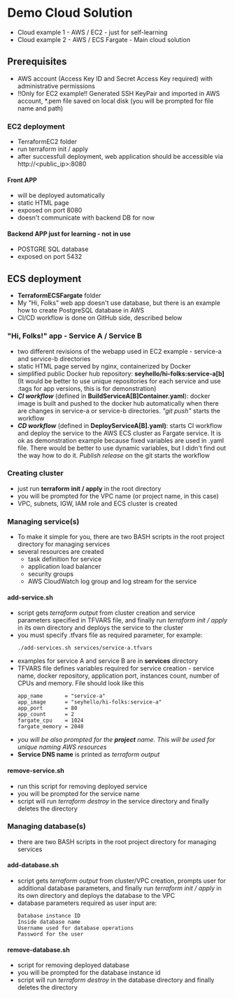 # Demo Cloud Solution
- Cloud example 1 - AWS / EC2 - just for self-learning
- Cloud example 2 - AWS / ECS Fargate - Main cloud solution

## Prerequisites
- AWS account (Access Key ID and Secret Access Key required) with administrative permissions
- !!Only for EC2 example!! Generated SSH KeyPair and imported in AWS account, *.pem file saved on local disk (you will be prompted for file name and path)

### EC2 deployment
- TerraformEC2 folder
- run terraform init / apply
- after successfull deployment, web application should be accessible via http://<public_ip>:8080

#### Front APP
- will be deployed automatically
- static HTML page
- exposed on port 8080
- doesn't communicate with backend DB for now

#### Backend APP just for learning - not in use
- POSTGRE SQL database
- exposed on port 5432

## ECS deployment
- **TerraformECSFargate** folder
- My "Hi, Folks" web app doesn't use database, but there is an example how to create PostgreSQL database in AWS
- CI/CD workflow is done on GitHub side, described below

### "Hi, Folks!" app - Service A / Service B
- two different revisions of the webapp used in EC2 example - service-a and service-b directories
- static HTML page served by nginx, containerized by Docker
- simplified public Docker hub repository: **seyhello/hi-folks:service-a[b]** (It would be better to use unique repositories for each service and use :tags for app versions, this is for demonstration)
- **_CI workflow_** (defined in **BuildServiceA[B]Container.yaml**): docker image is built and pushed to the docker hub automatically when there are changes in service-a or service-b directories. *"git push"* starts the workflow
- **_CD workflow_** (defined in **DeployServiceA[B].yaml)**: starts CI workflow and deploy the service to the AWS ECS cluster as Fargate service. It is ok as demonstration example because fixed variables are used in .yaml file. There would be better to use dynamic variables, but I didn't find out the way how to do it. *Publish release* on the git starts the workflow 

### Creating cluster
- just run **terraform init / apply** in the root directory
- you will be prompted for the VPC name (or project name, in this case)
- VPC, subnets, IGW, IAM role and ECS cluster is created

### Managing service(s)
- To make it simple for you, there are two BASH scripts in the root project directory for managing services
- several resources are created
  - task definition for service
  - application load balancer
  - security groups
  - AWS CloudWatch log group and log stream for the service

#### add-service.sh
- script gets *terraform output* from cluster creation and service parameters specified in TFVARS file, and finally run *terraform init / apply* in its own directory and deploys the service to the cluster
- you must specify <service>.tfvars file as required parameter, for example:
  ```
  ./add-services.sh services/service-a.tfvars
  ```
- examples for service A and service B are in **services** directory
- TFVARS file defines variables required for service creation - service name, docker repository, application port, instances count, number of CPUs and memory. File should look like this
  ```
  app_name       = "service-a"
  app_image      = "seyhello/hi-folks:service-a"
  app_port       = 80
  app_count      = 2
  fargate_cpu    = 1024
  fargate_memory = 2048
  ```
- *you will be also prompted for the **project** name. This will be used for unique naming AWS resources*
- **Service DNS name** is printed as *terraform output* 
  
#### remove-service.sh
- run this script for removing deployed service
- you will be prompted for the service name
- script will run *terraform destroy* in the service directory and finally deletes the directory

### Managing database(s)
- there are two BASH scripts in the root project directory for managing services

#### add-database.sh
- script gets *terraform output* from cluster/VPC creation, prompts user for additional database parameters, and finally run *terraform init / apply* in its own directory and deploys the database to the VPC
- database parameters required as user input are:
  ```
  Database instance ID
  Inside database name
  Username used for database operations
  Password for the user
  ```

#### remove-database.sh
- script for removing deployed database
- you will be prompted for the database instance id
- script will run *terraform destroy* in the database directory and finally deletes the directory
